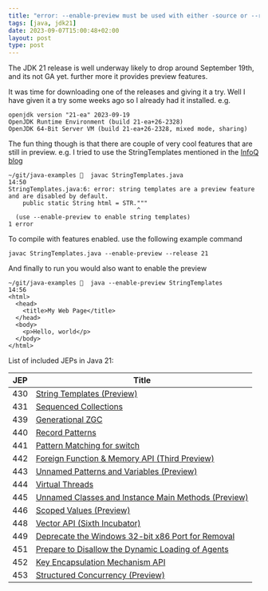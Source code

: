 ```yaml
---
title: "error: --enable-preview must be used with either -source or --release"
tags: [java, jdk21]
date: 2023-09-07T15:00:48+02:00
layout: post
type: post
---
```


The JDK 21 release is well underway likely to drop around September 19th, and its not GA yet. further more it provides preview features. 

It was time for downloading one of the releases and giving it a try. Well I have given it a try some weeks ago so I already had it installed. 
e.g. 

```
openjdk version "21-ea" 2023-09-19
OpenJDK Runtime Environment (build 21-ea+26-2328)
OpenJDK 64-Bit Server VM (build 21-ea+26-2328, mixed mode, sharing)
```

The fun thing though is that there are couple of very cool features that are still in preview. e.g. I tried to use the StringTemplates mentioned in the [InfoQ blog](https://www.infoq.com/news/2023/04/java-gets-a-boost-with-string/)


```
~/git/java-examples 🐠  javac StringTemplates.java                                               14:50
StringTemplates.java:6: error: string templates are a preview feature and are disabled by default.
    public static String html = STR."""
                                    ^
  (use --enable-preview to enable string templates)
1 error
```

To compile with features enabled. use the following example command 

```
javac StringTemplates.java --enable-preview --release 21

```

And finally to run you would also want to enable the preview

```
~/git/java-examples 🐠  java --enable-preview StringTemplates                                    14:56
<html>
  <head>
    <title>My Web Page</title>
  </head>
  <body>
    <p>Hello, world</p>
  </body>
</html>

```

List of included JEPs in Java 21:

| JEP         | Title     |
|---|-------------------------------------------------------------------------------------|
430 | [String Templates (Preview)](https://openjdk.org/jeps/430)                          |
431 | [Sequenced Collections](https://openjdk.org/jeps/431)                               |
439 | [Generational ZGC](https://openjdk.org/jeps/439)                                    |
440 | [Record Patterns](https://openjdk.org/jeps/440)                                     |
441 | [Pattern Matching for switch](https://openjdk.org/jeps/441)                         |
442 | [Foreign Function & Memory API (Third Preview)](https://openjdk.org/jeps/442)       |
443 | [Unnamed Patterns and Variables (Preview)](https://openjdk.org/jeps/443)            |
444 | [Virtual Threads](https://openjdk.org/jeps/444)                                     |
445 | [Unnamed Classes and Instance Main Methods (Preview)](https://openjdk.org/jeps/445) |
446 | [Scoped Values (Preview)](https://openjdk.org/jeps/446)                             |
448 | [Vector API (Sixth Incubator)](https://openjdk.org/jeps/448)                        |
449 | [Deprecate the Windows 32-bit x86 Port for Removal](https://openjdk.org/jeps/449)   |
451 | [Prepare to Disallow the Dynamic Loading of Agents](https://openjdk.org/jeps/451)   |
452 | [Key Encapsulation Mechanism API](https://openjdk.org/jeps/452)                     |
453 | [Structured Concurrency (Preview)](https://openjdk.org/jeps453)                     |

